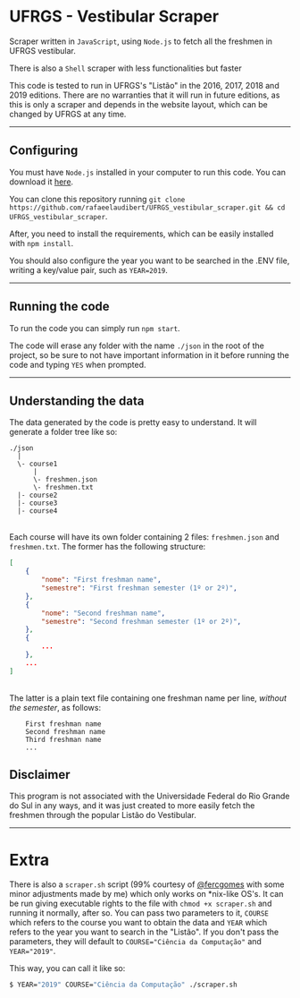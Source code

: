 # UFRGS - Vestibular Scraper

Scraper written in `JavaScript`, using `Node.js` to fetch all the freshmen in UFRGS vestibular.

There is also a `Shell` scraper with less functionalities but faster

This code is tested to run in UFRGS's "Listão" in the 2016, 2017, 2018 and 2019 editions. 
There are no warranties that it will run in future editions, as this is only a scraper and depends in the website layout, which can be changed by UFRGS at any time.

---

## Configuring

You must have `Node.js` installed in your computer to run this code. You can download it [here](https://nodejs.org/en/download/).

You can clone this repository running `git clone https://github.com/rafaeelaudibert/UFRGS_vestibular_scraper.git && cd UFRGS_vestibular_scraper`.

After, you need to install the requirements, which can be easily installed with `npm install`.

You should also configure the year you want to be searched in the .ENV file, writing a key/value pair, such as `YEAR=2019`.

---

## Running the code
To run the code you can simply run `npm start`.

The code will erase any folder with the name `./json` in the root of the project, so be sure to not have important information in it before running the code and typing `YES` when prompted.

---

## Understanding the data
The data generated by the code is pretty easy to understand. It will generate a folder tree like so:

```
./json
  |
  \- course1
      |
      \- freshmen.json
      \- freshmen.txt
  |- course2
  |- course3
  |- course4
```

\
Each course will have its own folder containing 2 files: `freshmen.json` and `freshmen.txt`. The former has the following structure:
```json
[
    {
        "nome": "First freshman name",
        "semestre": "First freshman semester (1º or 2º)",
    },
    {
        "nome": "Second freshman name",
        "semestre": "Second freshman semester (1º or 2º)",
    },
    {
        ...
    },
    ...
]
```
\
The latter is a plain text file containing one freshman name per line, _without the semester_, as follows:
```text
    First freshman name
    Second freshman name
    Third freshman name
    ...
```

## Disclaimer

This program is not associated with the Universidade Federal do Rio Grande do Sul in any ways, and it was just created to more easily fetch the freshmen through the popular Listão do Vestibular.

---
# Extra
There is also a `scraper.sh` script (99% courtesy of [@fercgomes](https://github.com/fercgomes) with some minor adjustments made by me) which only works on *nix-like OS's. It can be run giving executable rights to the file with `chmod +x scraper.sh` and running it normally, after so. You can pass two parameters to it, `COURSE` which refers to the course you want to obtain the data and `YEAR` which refers to the year you want to search in the "Listão". If you don't pass the parameters, they will default to `COURSE="Ciência da Computação"` and `YEAR="2019"`.


This way, you can call it like so:
```bash
$ YEAR="2019" COURSE="Ciência da Computação" ./scraper.sh
```
